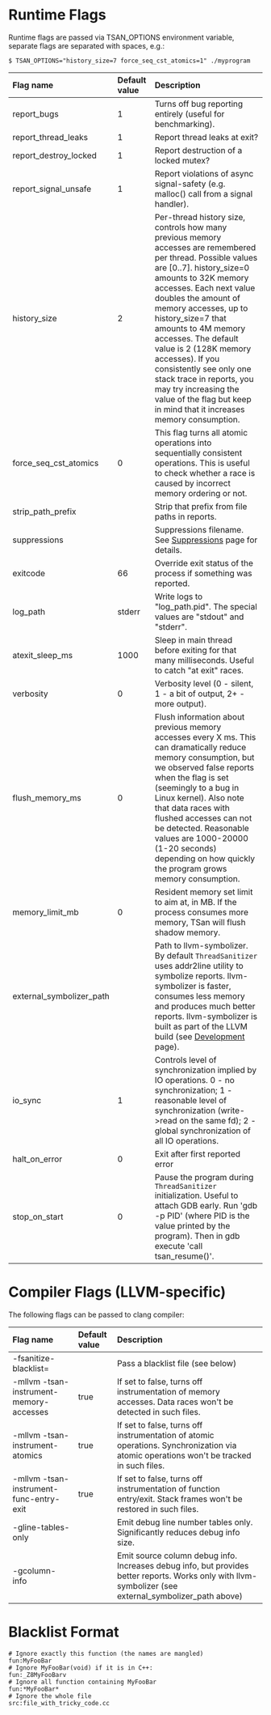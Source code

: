 
# Runtime Flags #

Runtime flags are passed via TSAN\_OPTIONS environment variable, separate flags are separated with spaces, e.g.:
```
$ TSAN_OPTIONS="history_size=7 force_seq_cst_atomics=1" ./myprogram
```

| Flag name | Default value | Description |
|:----------|:--------------|:------------|
| report\_bugs | 1             | Turns off bug reporting entirely (useful for benchmarking). |
| report\_thread\_leaks | 1             | Report thread leaks at exit? |
| report\_destroy\_locked | 1             | Report destruction of a locked mutex? |
| report\_signal\_unsafe| 1             | Report violations of async signal-safety (e.g. malloc() call from a signal handler). |
| history\_size | 2             | Per-thread history size, controls how many previous memory accesses are remembered per thread.  Possible values are [0..7].  history\_size=0 amounts to 32K memory accesses.  Each next value doubles the amount of memory accesses, up to history\_size=7 that amounts to 4M memory accesses.  The default value is 2 (128K memory accesses).  If you consistently see only one stack trace in reports, you may try increasing the value of the flag but keep in mind that it increases memory consumption. |
| force\_seq\_cst\_atomics | 0             | This flag turns all atomic operations into sequentially consistent operations.  This is useful to check whether a race is caused by incorrect memory ordering or not. |
| strip\_path\_prefix |               | Strip that prefix from file paths in reports. |
| suppressions |               | Suppressions filename.  See [Suppressions](http://code.google.com/p/thread-sanitizer/wiki/Suppressions) page for details. |
| exitcode  | 66            | Override exit status of the process if something was reported. |
| log\_path | stderr        | Write logs to "log\_path.pid".  The special values are "stdout" and "stderr". |
| atexit\_sleep\_ms | 1000          | Sleep in main thread before exiting for that many milliseconds.  Useful to catch "at exit" races. |
| verbosity | 0             | Verbosity level (0 - silent, 1 - a bit of output, 2+ - more output). |
| flush\_memory\_ms | 0             | Flush information about previous memory accesses every X ms.  This can dramatically reduce memory consumption, but we observed false reports when the flag is set (seemingly to a bug in Linux kernel).  Also note that data races with flushed accesses can not be detected.  Reasonable values are 1000-20000 (1-20 seconds) depending on how quickly the program grows memory consumption. |
| memory\_limit\_mb | 0             | Resident memory set limit to aim at,  in MB. If the process consumes more memory, TSan will flush shadow memory. |
| external\_symbolizer\_path |               | Path to llvm-symbolizer.  By default `ThreadSanitizer` uses addr2line utility to symbolize reports.  llvm-symbolizer is faster, consumes less memory and produces much better reports.  llvm-symbolizer is built as part of the LLVM build (see [Development](http://code.google.com/p/thread-sanitizer/wiki/Development) page). |
| io\_sync  | 1             | Controls level of synchronization implied by IO operations. 0 - no synchronization; 1 - reasonable level of synchronization (write->read on the same fd); 2 - global synchronization of all IO operations. |
| halt\_on\_error | 0             | Exit after first reported error |
| stop\_on\_start | 0             | Pause the program during `ThreadSanitizer` initialization. Useful to attach GDB early. Run 'gdb -p PID' (where PID is the value printed by the program). Then in gdb execute 'call tsan\_resume()'. |

# Compiler Flags (LLVM-specific) #

The following flags can be passed to clang compiler:

| Flag name | Default value | Description |
|:----------|:--------------|:------------|
| -fsanitize-blacklist= |               | Pass a blacklist file (see below) |
| -mllvm -tsan-instrument-memory-accesses | true          | If set to false, turns off instrumentation of memory accesses. Data races won't be detected in such files. |
| -mllvm -tsan-instrument-atomics | true          | If set to false, turns off instrumentation of atomic operations. Synchronization via atomic operations won't be tracked in such files. |
| -mllvm -tsan-instrument-func-entry-exit | true          | If set to false, turns off instrumentation of function entry/exit. Stack frames won't be restored in such files. |
| -gline-tables-only |               | Emit debug line number tables only. Significantly reduces debug info size. |
| -gcolumn-info |               | Emit source column debug info. Increases debug info, but provides better reports. Works only with llvm-symbolizer (see external\_symbolizer\_path above) |

# Blacklist Format #

```
# Ignore exactly this function (the names are mangled)
fun:MyFooBar
# Ignore MyFooBar(void) if it is in C++:
fun:_Z8MyFooBarv
# Ignore all function containing MyFooBar
fun:*MyFooBar*
# Ignore the whole file
src:file_with_tricky_code.cc
```